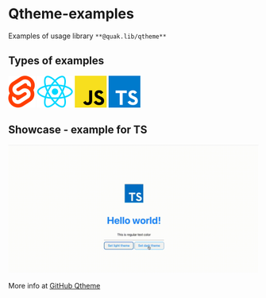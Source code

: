 # Qtheme-examples
Examples of usage library `**@quak.lib/qtheme**`

## Types of examples

![SvelteLogo](svelte/src/assets/svelte.svg)
![ReactLogo](react/src/assets/react.svg)
![JSLogo](vanilla/vite-javascript/public/javascript.svg)
![TSLogo](typescript/public/typescript.svg)

## Showcase - example for TS

![TSApp](typescript/readme_assets/veed_example_qtheme_ts.gif)

More info at [GitHub Qtheme](https://github.com/walikuperek/qtheme)
